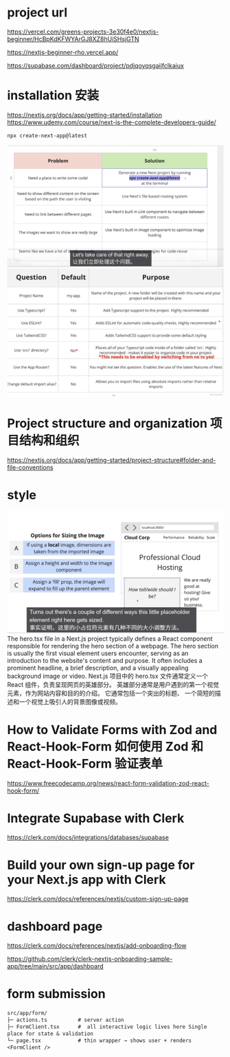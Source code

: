 # project url
https://vercel.com/greens-projects-3e30f4e0/nextjs-beginner/HcBpKdKFWYArGJ8XZ8hUiSHsjGTN  

https://nextjs-beginner-rho.vercel.app/  

https://supabase.com/dashboard/project/pdjqoyqsgaijfclkaiux  


# installation 安装
https://nextjs.org/docs/app/getting-started/installation  
https://www.udemy.com/course/next-js-the-complete-developers-guide/  

```bash
npx create-next-app@latest
```
![1.png](docs%2F1.png)
![2.png](docs%2F2.png)

# Project structure and organization 项目结构和组织
https://nextjs.org/docs/app/getting-started/project-structure#folder-and-file-conventions  

# style
![3.png](docs%2F3.png)
The hero.tsx file in a Next.js project typically defines a React component responsible 
for rendering the hero section of a webpage. The hero section is usually the first visual 
element users encounter, serving as an introduction to the website's content and purpose. 
It often includes a prominent headline, a brief description, and a visually appealing 
background image or video.
Next.js 项目中的 hero.tsx 文件通常定义一个 React 组件，负责呈现网页的英雄部分。 
英雄部分通常是用户遇到的第一个视觉元素，作为网站内容和目的的介绍。 它通常包括一个突出的标题、
一个简短的描述和一个视觉上吸引人的背景图像或视频。

# How to Validate Forms with Zod and React-Hook-Form 如何使用 Zod 和 React-Hook-Form 验证表单
https://www.freecodecamp.org/news/react-form-validation-zod-react-hook-form/  

# Integrate Supabase with Clerk
https://clerk.com/docs/integrations/databases/supabase  

# Build your own sign-up page for your Next.js app with Clerk 
https://clerk.com/docs/references/nextjs/custom-sign-up-page 

# dashboard page
https://clerk.com/docs/references/nextjs/add-onboarding-flow  

https://github.com/clerk/clerk-nextjs-onboarding-sample-app/tree/main/src/app/dashboard  


# form submission
```
src/app/form/
├─ actions.ts          # server action
├─ FormClient.tsx      #  all interactive logic lives here Single place for state & validation
└─ page.tsx            # thin wrapper → shows user + renders <FormClient />
```

